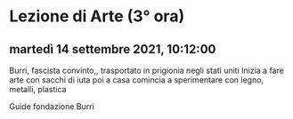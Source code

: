 # Lezione di Arte (3° ora)

## martedì 14 settembre 2021, 10:12:00

Burri, fascista convinto,, trasportato in prigionia negli stati uniti 
Inizia a fare arte con sacchi di iuta
poi a casa comincia a sperimentare con legno, metalli, plastica

Guide fondazione Burri


<!--stackedit_data:
eyJoaXN0b3J5IjpbLTEzNDQ0NTgwNzgsLTEzNDQ0NTgwNzhdfQ
==
-->